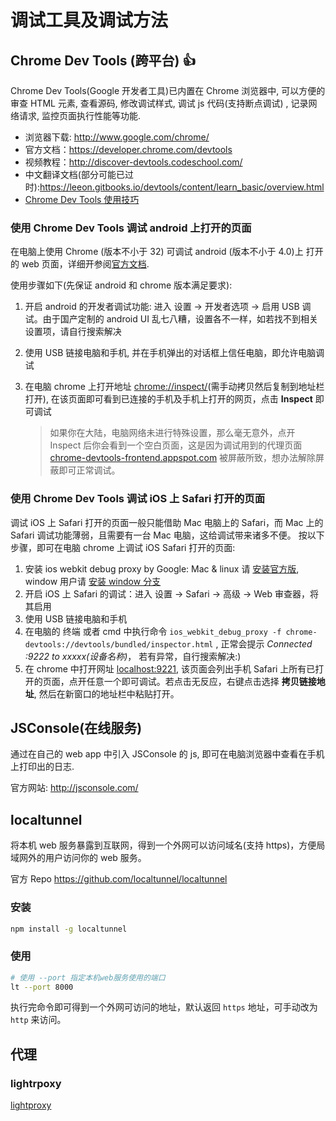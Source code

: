 # 调试工具及调试方法

## Chrome Dev Tools (跨平台) :thumbsup:

Chrome Dev Tools(Google 开发者工具)已内置在 Chrome 浏览器中, 可以方便的审查 HTML 元素, 查看源码, 修改调试样式, 调试 js 代码(支持断点调试) , 记录网络请求, 监控页面执行性能等功能.

- 浏览器下载: <http://www.google.com/chrome/>
- 官方文档：<https://developer.chrome.com/devtools>
- 视频教程：<http://discover-devtools.codeschool.com/>
- 中文翻译文档(部分可能已过时):<https://leeon.gitbooks.io/devtools/content/learn_basic/overview.html>
- [Chrome Dev Tools 使用技巧](http://gold.xitu.io/entry/5642a9ee60b27f7a01823288)

### 使用 Chrome Dev Tools 调试 android 上打开的页面

在电脑上使用 Chrome (版本不小于 32) 可调试 android (版本不小于 4.0)上 打开的 web 页面，详细开参阅[官方文档](https://developers.google.com/web/tools/chrome-devtools/debug/remote-debugging/remote-debugging).

使用步骤如下(先保证 android 和 chrome 版本满足要求):

1. 开启 android 的开发者调试功能: 进入 设置 -> 开发者选项 -> 启用 USB 调试。由于国产定制的 android UI 乱七八糟，设置各不一样，如若找不到相关设置项，请自行搜索解决
2. 使用 USB 链接电脑和手机, 并在手机弹出的对话框上信任电脑，即允许电脑调试
3. 在电脑 chrome 上打开地址 [chrome://inspect/](chrome://inspect/)(需手动拷贝然后复制到地址栏打开), 在该页面即可看到已连接的手机及手机上打开的网页，点击 **Inspect** 即可调试

   > 如果你在大陆，电脑网络未进行特殊设置，那么毫无意外，点开 Inspect 后你会看到一个空白页面，这是因为调试用到的代理页面 [chrome-devtools-frontend.appspot.com](chrome-devtools-frontend.appspot.com) 被屏蔽所致，想办法解除屏蔽即可正常调试。

### 使用 Chrome Dev Tools 调试 iOS 上 Safari 打开的页面

调试 iOS 上 Safari 打开的页面一般只能借助 Mac 电脑上的 Safari，而 Mac 上的 Safari 调试功能薄弱，且需要有一台 Mac 电脑，这给调试带来诸多不便。 按以下步骤，即可在电脑 chrome 上调试 iOS Safari 打开的页面:

1. 安装 ios webkit debug proxy by Google: Mac & linux 请 [安装官方版](https://github.com/google/ios-webkit-debug-proxy), window 用户请 [安装 window 分支](https://github.com/artygus/ios-webkit-debug-proxy-win32)
2. 开启 iOS 上 Safari 的调试：进入 设置 -> Safari -> 高级 -> Web 审查器，将其启用
3. 使用 USB 链接电脑和手机
4. 在电脑的 终端 或者 cmd 中执行命令 `ios_webkit_debug_proxy -f chrome-devtools://devtools/bundled/inspector.html` , 正常会提示 _Connected :9222 to xxxxx(设备名称)_， 若有异常，自行搜索解决:)
5. 在 chrome 中打开网址 [localhost:9221](http://localhost:9221), 该页面会列出手机 Safari 上所有已打开的页面，点开任意一个即可调试。若点击无反应，右键点击选择 **拷贝链接地址**, 然后在新窗口的地址栏中粘贴打开。

## JSConsole(在线服务)

通过在自己的 web app 中引入 JSConsole 的 js, 即可在电脑浏览器中查看在手机上打印出的日志.

官方网站: <http://jsconsole.com/>

## localtunnel

将本机 web 服务暴露到互联网，得到一个外网可以访问域名(支持 https)，方便局域网外的用户访问你的 web 服务。

官方 Repo <https://github.com/localtunnel/localtunnel>

### 安装

```sh
npm install -g localtunnel
```

### 使用

```sh
# 使用 --port 指定本机web服务使用的端口
lt --port 8000
```

执行完命令即可得到一个外网可访问的地址，默认返回 `https` 地址，可手动改为 `http` 来访问。

## 代理

### lightrpoxy
[lightproxy](https://github.com/alibaba/lightproxy)